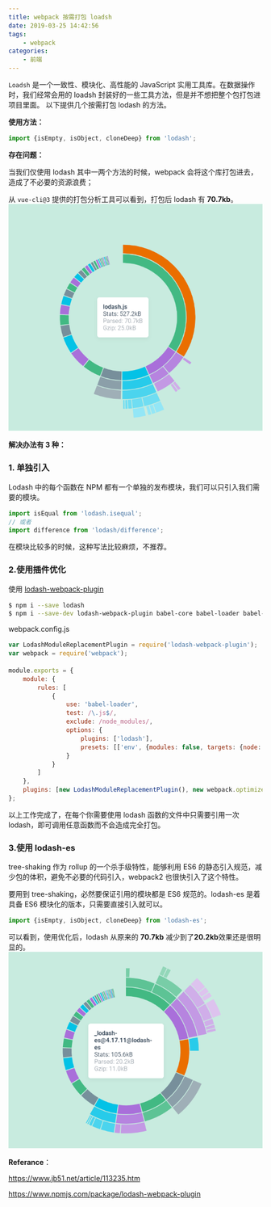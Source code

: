 ```yaml
---
title: webpack 按需打包 loadsh
date: 2019-03-25 14:42:56
tags:
    - webpack
categories: 
    - 前端
---
```


`Loadsh` 是一个一致性、模块化、高性能的 JavaScript 实用工具库。在数据操作时，我们经常会用的 loadsh 封装好的一些工具方法，但是并不想把整个包打包进项目里面。
以下提供几个按需打包 lodash 的方法。

<!--more-->

**使用方法：**

```js
import {isEmpty, isObject, cloneDeep} from 'lodash';
```

**存在问题：**

当我们仅使用 lodash 其中一两个方法的时候，webpack 会将这个库打包进去，造成了不必要的资源浪费；

从 `vue-cli@3` 提供的打包分析工具可以看到，打包后 lodash 有 **70.7kb**。
![优化前](/img/webpack-lodash/before.png)

**解决办法有 3 种：**

### 1. 单独引入

Lodash 中的每个函数在 NPM 都有一个单独的发布模块，我们可以只引入我们需要的模块。

```js
import isEqual from 'lodash.isequal';
// 或者
import difference from 'lodash/difference';
```

在模块比较多的时候，这种写法比较麻烦，不推荐。

### 2.使用插件优化

使用 [lodash-webpack-plugin](https://github.com/lodash/lodash-webpack-plugin)

```bash
$ npm i --save lodash
$ npm i --save-dev lodash-webpack-plugin babel-core babel-loader babel-plugin-lodash babel-preset-env webpack
```

webpack.config.js

```js
var LodashModuleReplacementPlugin = require('lodash-webpack-plugin');
var webpack = require('webpack');

module.exports = {
    module: {
        rules: [
            {
                use: 'babel-loader',
                test: /\.js$/,
                exclude: /node_modules/,
                options: {
                    plugins: ['lodash'],
                    presets: [['env', {modules: false, targets: {node: 4}}]]
                }
            }
        ]
    },
    plugins: [new LodashModuleReplacementPlugin(), new webpack.optimize.UglifyJsPlugin()]
};
```

以上工作完成了，在每个你需要使用 lodash 函数的文件中只需要引用一次 lodash，即可调用任意函数而不会造成完全打包。

### 3.使用 lodash-es

tree-shaking 作为 rollup 的一个杀手级特性，能够利用 ES6 的静态引入规范，减少包的体积，避免不必要的代码引入，webpack2 也很快引入了这个特性。

要用到 tree-shaking，必然要保证引用的模块都是 ES6 规范的。lodash-es 是着具备 ES6 模块化的版本，只需要直接引入就可以。

```js
import {isEmpty, isObject, cloneDeep} from 'lodash-es';
```

可以看到，使用优化后，lodash 从原来的 **70.7kb** 减少到了**20.2kb**效果还是很明显的。
![优化后](/img/webpack-lodash/after.png)

**Referance**：

https://www.jb51.net/article/113235.htm

https://www.npmjs.com/package/lodash-webpack-plugin
